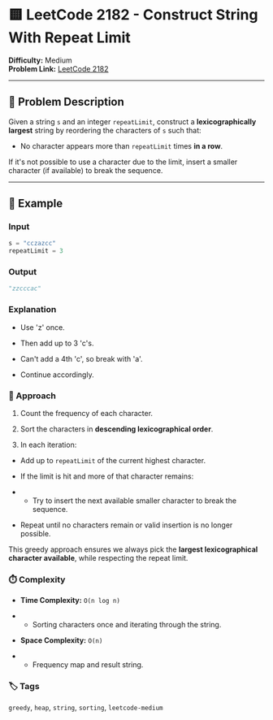# 🟨 LeetCode 2182 - Construct String With Repeat Limit

**Difficulty:** Medium  
**Problem Link:** [LeetCode 2182](https://leetcode.com/problems/construct-string-with-repeat-limit/)

---

## 📘 Problem Description

Given a string `s` and an integer `repeatLimit`, construct a **lexicographically largest** string by reordering the characters of `s` such that:

- No character appears more than `repeatLimit` times **in a row**.

If it's not possible to use a character due to the limit, insert a smaller character (if available) to break the sequence.

---

## 🧪 Example

### Input
```python
s = "cczazcc"
repeatLimit = 3
```


### Output
```python
"zzcccac"
```

### Explanation

- Use 'z' once.

- Then add up to 3 'c's.

- Can't add a 4th 'c', so break with 'a'.

- Continue accordingly.

### 🚀 Approach

1. Count the frequency of each character.

2. Sort the characters in **descending lexicographical order**.

3. In each iteration:

- Add up to `repeatLimit` of the current highest character.

- If the limit is hit and more of that character remains:

- - Try to insert the next available smaller character to break the sequence.

- Repeat until no characters remain or valid insertion is no longer possible.

This greedy approach ensures we always pick the **largest lexicographical character available**, while respecting the repeat limit.

### ⏱️ Complexity

- **Time Complexity:** `O(n log n)`

- - Sorting characters once and iterating through the string.

- **Space Complexity:** `O(n)`

- - Frequency map and result string.

### 🏷️ Tags

`greedy`, `heap`, `string`, `sorting`, `leetcode-medium`